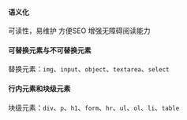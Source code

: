 #### 语义化
可读性，易维护
方便SEO
增强无障碍阅读能力
#### 可替换元素与不可替换元素
替换元素：`img`、`input`、`object`、`textarea`、`select`
#### 行内元素和块级元素
块级元素：`div`、`p`、`h1`、`form`、`hr`、`ul`、`ol`、`li`、`table`